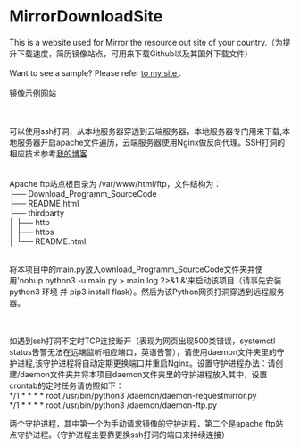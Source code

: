 # MirrorDownloadSite
This is a website used for Mirror the resource out site of your country.（为提升下载速度，简历镜像站点，可用来下载Github以及其国外下载文件）
<br><br>
Want to see a sample? Please refer <a href='https://mirror.fastspeedgo.xyz' target='_blank'> to my site </a>.
<br><br>
<a href='https://mirror.fastspeedgo.xyz' target='_blank'>镜像示例网站</a>

<br><br>
可以使用ssh打洞，从本地服务器穿透到云端服务器，本地服务器专门用来下载,本地服务器开启apache文件遍历，云端服务器使用Nginx做反向代理。SSH打洞的相应技术参考<a href='https://blog.mytlu.cn/?p=6' target='_blank'>我的博客</a><br><br><br>
Apache ftp站点根目录为 /var/www/html/ftp，文件结构为：<br>
├── Download_Programm_SourceCode<br>
├── README.html<br>
├── thirdparty<br>
│   ├── http<br>
│   ├── https<br>
│   └── README.html<br>

<br>
将本项目中的main.py放入ownload_Programm_SourceCode文件夹并使用'nohup python3 -u main.py > main.log 2>&1 &'来启动该项目（请事先安装python3 环境 并 pip3 install flask）。然后为该Python网页打洞穿透到远程服务器。

<br><br>
如遇到ssh打洞不定时TCP连接断开（表现为网页出现500类错误，systemctl status告警无法在远端监听相应端口，英语告警），请使用daemon文件夹里的守护进程,该守护进程将自动定期更换端口并重启Nginx。设置守护进程办法：请创建/daemon文件夹并将本项目daemon文件夹里的守护进程放入其中，设置crontab的定时任务请仿照如下：<br>
*/1 * * * * root /usr/bin/python3 /daemon/daemon-requestmirror.py<br>
*/1 * * * * root /usr/bin/python3 /daemon/daemon-ftp.py

两个守护进程，其中第一个为手动请求镜像的守护进程，第二个是apache ftp站点守护进程。（守护进程主要靠更换ssh打洞的端口来持续连接）


